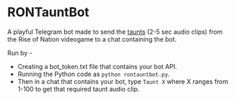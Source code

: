 # RONTauntBot
A playful Telegram bot made to send the [taunts](https://steamcommunity.com/sharedfiles/filedetails/?id=270326450) (2-5 sec audio clips) from
the Rise of Nation videogame to a chat containing the bot.

Run by -
* Creating a bot_token.txt file that contains your bot API.
* Running the Python code as ```python rontauntbot.py```.
* Then in a chat that contains your bot, type ```Taunt X``` where X ranges from 1-100 to get that required taunt audio clip.
